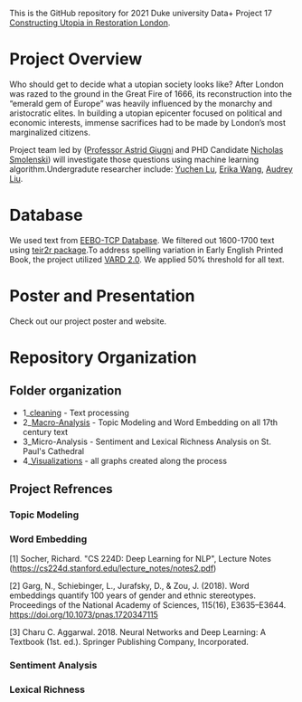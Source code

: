 This is the GitHub repository for 2021 Duke university Data+ Project 17 [Constructing Utopia in Restoration London](https://bigdata.duke.edu/projects/constructing-utopias-restoration-london).

# Project Overview
Who should get to decide what a utopian society looks like? After London was razed to the ground in the Great Fire of 1666, its reconstruction into the “emerald gem of Europe” was heavily influenced by the monarchy and aristocratic elites. In building a utopian epicenter focused on political and economic interests, immense sacrifices had to be made by London’s most marginalized citizens. 

Project team led by ([Professor Astrid Giugni](https://bigdata.duke.edu/people/astrid-adele-giugni) and PHD Candidate [Nicholas Smolenski](https://scholars.duke.edu/person/nicholas.smolenski)) will 
investigate those questions using machine learning algorithm.Undergradute researcher include: [Yuchen Lu](https://www.linkedin.com/in/yuchen-lu-2023/), [Erika Wang](https://www.linkedin.com/in/erika-wang-90911a175/), [Audrey Liu](https://www.linkedin.com/in/audrey-liu-2b244a1a3/).

# Database
We used text from [EEBO-TCP Database](https://quod.lib.umich.edu/e/eebogroup/).
We filtered out 1600-1700 text using [teir2r package](https://rdrr.io/github/michaelgavin/tei2r/).To address spelling 
variation in Early English Printed Book, the project utilized [VARD 2.0](http://ucrel.lancs.ac.uk/vard/about/). We applied 50% threshold for 
all text. 

# Poster and Presentation
Check out our project poster and website. 

# Repository Organization
## Folder organization
* 1_[cleaning]() - Text processing 
* 2_[Macro-Analysis](https://github.com/leona-lu/Reconstructing_London/tree/main/Macro-Analysis) - Topic Modeling and Word Embedding on all 17th century text
* 3_Micro-Analysis - Sentiment and Lexical Richness Analysis on St. Paul's Cathedral
* 4_[Visualizations](https://github.com/leona-lu/Reconstructing_London/tree/main/Graph) - all graphs created along the process 

## Project Refrences 
### Topic Modeling 

### Word Embedding 
[1] Socher, Richard. "CS 224D: Deep Learning for NLP", Lecture Notes (https://cs224d.stanford.edu/lecture_notes/notes2.pdf)

[2] Garg, N., Schiebinger, L., Jurafsky, D., & Zou, J. (2018). Word embeddings quantify 100 years of gender and ethnic stereotypes. Proceedings of the National Academy of Sciences, 115(16), E3635–E3644. https://doi.org/10.1073/pnas.1720347115

[3] Charu C. Aggarwal. 2018. Neural Networks and Deep Learning: A Textbook (1st. ed.). Springer Publishing Company, Incorporated.

### Sentiment Analysis 

### Lexical Richness 




